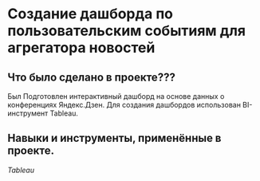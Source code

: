 # Создание дашборда по пользовательским событиям для агрегатора новостей

## Что было сделано в проекте???

Был Подготовлен интерактивный дашборд на основе данных о конференциях Яндекс.Дзен. Для создания дашбордов использован BI-инструмент Tableau.

## Навыки и инструменты, применённые в проекте.
*Tableau*
